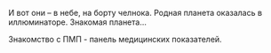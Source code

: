 И вот они – в небе, на борту челнока. Родная планета оказалась в иллюминаторе. Знакомая планета...


Знакомство с ПМП - панель медицинских показателей.